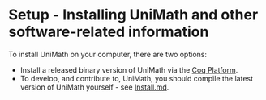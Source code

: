 # Setup - Installing UniMath and other software-related information

To install UniMath on your computer, there are two options:

- Install a released binary version of UniMath via the [Coq Platform](https://coq.inria.fr/download).
- To develop, and contribute to, UniMath, you should compile the latest version of UniMath yourself - see [Install.md](./Install.md).
